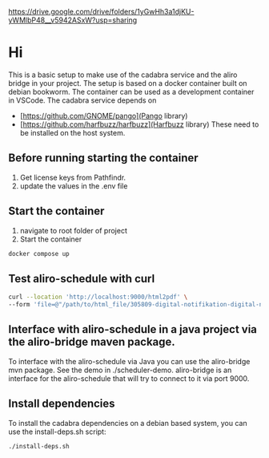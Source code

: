 https://drive.google.com/drive/folders/1yGwHh3a1djKU-yWMlbP48__v5942ASxW?usp=sharing

# Hi

This is a basic setup to make use of the cadabra service and the aliro bridge in your project. 
The setup is based on a docker container built on debian bookworm.
The container can be used as a development container in VSCode.
The cadabra service depends on
- [https://github.com/GNOME/pango](Pango library)
- [https://github.com/harfbuzz/harfbuzz](Harfbuzz library)
These need to be installed on the host system.


## Before running starting the container
1. Get license keys from Pathfindr.
1.  update the values in the .env file 

## Start the container
1. navigate to root folder of project
2. Start the container
```bash
docker compose up
```
## Test aliro-schedule with curl
```bash
curl --location 'http://localhost:9000/html2pdf' \
--form 'file=@"/path/to/html_file/305809-digital-notifikation-digital-notifikation.html"' --output /output/path/output.pdf
```

## Interface with aliro-schedule in a java project via the aliro-bridge maven package.
To interface with the aliro-schedule via Java you can use the aliro-bridge mvn package. See the demo in ./scheduler-demo. 
aliro-bridge is an interface for the aliro-schedule that will try to connect to it via port 9000.


## Install dependencies
To install the cadabra dependencies on a debian based system, you can use the install-deps.sh script:
```bash
./install-deps.sh
```
